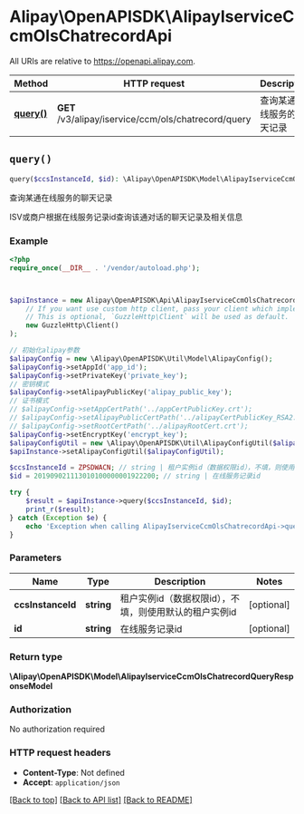 # Alipay\OpenAPISDK\AlipayIserviceCcmOlsChatrecordApi

All URIs are relative to https://openapi.alipay.com.

Method | HTTP request | Description
------------- | ------------- | -------------
[**query()**](AlipayIserviceCcmOlsChatrecordApi.md#query) | **GET** /v3/alipay/iservice/ccm/ols/chatrecord/query | 查询某通在线服务的聊天记录


## `query()`

```php
query($ccsInstanceId, $id): \Alipay\OpenAPISDK\Model\AlipayIserviceCcmOlsChatrecordQueryResponseModel
```

查询某通在线服务的聊天记录

ISV或商户根据在线服务记录id查询该通对话的聊天记录及相关信息

### Example

```php
<?php
require_once(__DIR__ . '/vendor/autoload.php');



$apiInstance = new Alipay\OpenAPISDK\Api\AlipayIserviceCcmOlsChatrecordApi(
    // If you want use custom http client, pass your client which implements `GuzzleHttp\ClientInterface`.
    // This is optional, `GuzzleHttp\Client` will be used as default.
    new GuzzleHttp\Client()
);

// 初始化alipay参数
$alipayConfig = new \Alipay\OpenAPISDK\Util\Model\AlipayConfig();
$alipayConfig->setAppId('app_id');
$alipayConfig->setPrivateKey('private_key');
// 密钥模式
$alipayConfig->setAlipayPublicKey('alipay_public_key');
// 证书模式
// $alipayConfig->setAppCertPath('../appCertPublicKey.crt');
// $alipayConfig->setAlipayPublicCertPath('../alipayCertPublicKey_RSA2.crt');
// $alipayConfig->setRootCertPath('../alipayRootCert.crt');
$alipayConfig->setEncryptKey('encrypt_key');
$alipayConfigUtil = new \Alipay\OpenAPISDK\Util\AlipayConfigUtil($alipayConfig);
$apiInstance->setAlipayConfigUtil($alipayConfigUtil);

$ccsInstanceId = ZPSDWACN; // string | 租户实例id（数据权限id），不填，则使用默认的租户实例id
$id = 201909021113010100000001922200; // string | 在线服务记录id

try {
    $result = $apiInstance->query($ccsInstanceId, $id);
    print_r($result);
} catch (Exception $e) {
    echo 'Exception when calling AlipayIserviceCcmOlsChatrecordApi->query: ', $e->getMessage(), PHP_EOL;
}
```

### Parameters

Name | Type | Description  | Notes
------------- | ------------- | ------------- | -------------
 **ccsInstanceId** | **string**| 租户实例id（数据权限id），不填，则使用默认的租户实例id | [optional]
 **id** | **string**| 在线服务记录id | [optional]

### Return type

**\Alipay\OpenAPISDK\Model\AlipayIserviceCcmOlsChatrecordQueryResponseModel**

### Authorization

No authorization required

### HTTP request headers

- **Content-Type**: Not defined
- **Accept**: `application/json`

[[Back to top]](#) [[Back to API list]](../../README.md#api-endpoints)
[[Back to README]](../../README.md)
